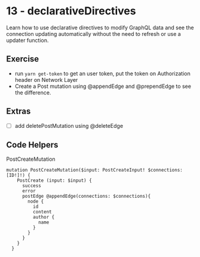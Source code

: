 # 13 - declarativeDirectives

Learn how to use declarative directives to modify GraphQL data and see the connection updating automatically without the need to refresh or use a updater function.

## Exercise

- run `yarn get-token` to get an user token, put the token on Authorization header on Network Layer
- Create a Post mutation using @appendEdge and @prependEdge to see the difference. 

## Extras

- [ ] add deletePostMutation using @deleteEdge

## Code Helpers

PostCreateMutation
```
mutation PostCreateMutation($input: PostCreateInput! $connections: [ID!]!) {
    PostCreate (input: $input) {
      success
      error
      postEdge @appendEdge(connections: $connections){
        node {
          id
          content
          author {
            name
          }
        }
      }
    }
  }
```

